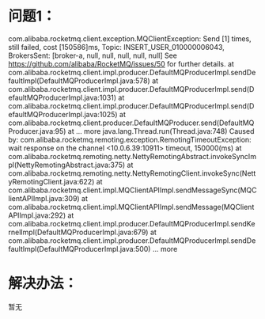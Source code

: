 
# 问题1：

com.alibaba.rocketmq.client.exception.MQClientException: Send [1] times, still failed, cost [150586]ms, Topic: INSERT_USER_010000006043, BrokersSent: [broker-a, null, null, null, null, null] See https://github.com/alibaba/RocketMQ/issues/50 for further details. at com.alibaba.rocketmq.client.impl.producer.DefaultMQProducerImpl.sendDefaultImpl(DefaultMQProducerImpl.java:578) at com.alibaba.rocketmq.client.impl.producer.DefaultMQProducerImpl.send(DefaultMQProducerImpl.java:1031) at com.alibaba.rocketmq.client.impl.producer.DefaultMQProducerImpl.send(DefaultMQProducerImpl.java:1025) at com.alibaba.rocketmq.client.producer.DefaultMQProducer.send(DefaultMQProducer.java:95) at
... more
java.lang.Thread.run(Thread.java:748) Caused by: com.alibaba.rocketmq.remoting.exception.RemotingTimeoutException: wait response on the channel <10.0.6.39:10911> timeout, 150000(ms) at com.alibaba.rocketmq.remoting.netty.NettyRemotingAbstract.invokeSyncImpl(NettyRemotingAbstract.java:375) at com.alibaba.rocketmq.remoting.netty.NettyRemotingClient.invokeSync(NettyRemotingClient.java:622) at com.alibaba.rocketmq.client.impl.MQClientAPIImpl.sendMessageSync(MQClientAPIImpl.java:309) at com.alibaba.rocketmq.client.impl.MQClientAPIImpl.sendMessage(MQClientAPIImpl.java:292) at com.alibaba.rocketmq.client.impl.producer.DefaultMQProducerImpl.sendKernelImpl(DefaultMQProducerImpl.java:679) at com.alibaba.rocketmq.client.impl.producer.DefaultMQProducerImpl.sendDefaultImpl(DefaultMQProducerImpl.java:500)
... more

# 解决办法：

暂无
